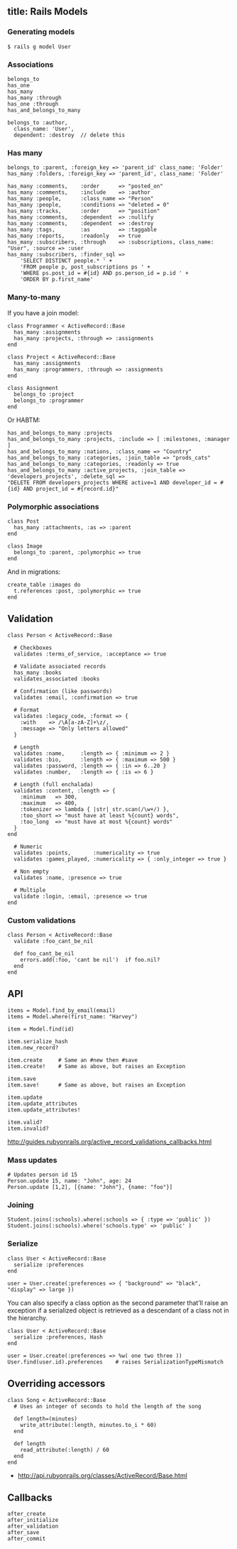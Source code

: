 title: Rails Models
----

### Generating models

    $ rails g model User

### Associations

    belongs_to
    has_one
    has_many
    has_many :through
    has_one :through
    has_and_belongs_to_many

    belongs_to :author,
      class_name: 'User',
      dependent: :destroy  // delete this

### Has many

    belongs_to :parent, :foreign_key => 'parent_id' class_name: 'Folder'
    has_many :folders, :foreign_key => 'parent_id', class_name: 'Folder'

    has_many :comments,    :order      => "posted_on"
    has_many :comments,    :include    => :author
    has_many :people,      :class_name => "Person"
    has_many :people,      :conditions => "deleted = 0"
    has_many :tracks,      :order      => "position"
    has_many :comments,    :dependent  => :nullify
    has_many :comments,    :dependent  => :destroy
    has_many :tags,        :as         => :taggable
    has_many :reports,     :readonly   => true
    has_many :subscribers, :through    => :subscriptions, class_name: "User", :source => :user
    has_many :subscribers, :finder_sql =>
        'SELECT DISTINCT people.* ' +
        'FROM people p, post_subscriptions ps ' +
        'WHERE ps.post_id = #{id} AND ps.person_id = p.id ' +
        'ORDER BY p.first_name'

### Many-to-many

If you have a join model:

    class Programmer < ActiveRecord::Base
      has_many :assignments
      has_many :projects, :through => :assignments
    end

    class Project < ActiveRecord::Base
      has_many :assignments
      has_many :programmers, :through => :assignments
    end

    class Assignment
      belongs_to :project
      belongs_to :programmer
    end

Or HABTM:

    has_and_belongs_to_many :projects
    has_and_belongs_to_many :projects, :include => [ :milestones, :manager ]
    has_and_belongs_to_many :nations, :class_name => "Country"
    has_and_belongs_to_many :categories, :join_table => "prods_cats"
    has_and_belongs_to_many :categories, :readonly => true
    has_and_belongs_to_many :active_projects, :join_table => 'developers_projects', :delete_sql =>
    "DELETE FROM developers_projects WHERE active=1 AND developer_id = #{id} AND project_id = #{record.id}"

### Polymorphic associations

    class Post
      has_many :attachments, :as => :parent
    end

    class Image
      belongs_to :parent, :polymorphic => true
    end

And in migrations:

    create_table :images do
      t.references :post, :polymorphic => true
    end

Validation
----------

    class Person < ActiveRecord::Base

      # Checkboxes
      validates :terms_of_service, :acceptance => true

      # Validate associated records
      has_many :books
      validates_associated :books

      # Confirmation (like passwords)
      validates :email, :confirmation => true

      # Format
      validates :legacy_code, :format => {
        :with    => /\A[a-zA-Z]+\z/,
        :message => "Only letters allowed"
      }

      # Length
      validates :name,     :length => { :minimum => 2 }
      validates :bio,      :length => { :maximum => 500 }
      validates :password, :length => { :in => 6..20 }
      validates :number,   :length => { :is => 6 }

      # Length (full enchalada)
      validates :content, :length => {
        :minimum   => 300,
        :maximum   => 400,
        :tokenizer => lambda { |str| str.scan(/\w+/) },
        :too_short => "must have at least %{count} words",
        :too_long  => "must have at most %{count} words"
      }
    end

      # Numeric
      validates :points,       :numericality => true
      validates :games_played, :numericality => { :only_integer => true }

      # Non empty
      validates :name, :presence => true
    
      # Multiple
      validate :login, :email, :presence => true
    end

### Custom validations

    class Person < ActiveRecord::Base
      validate :foo_cant_be_nil

      def foo_cant_be_nil
        errors.add(:foo, 'cant be nil')  if foo.nil?
      end
    end
      
API
---

    items = Model.find_by_email(email)
    items = Model.where(first_name: "Harvey")

    item = Model.find(id)

    item.serialize_hash
    item.new_record?

    item.create     # Same an #new then #save
    item.create!    # Same as above, but raises an Exception

    item.save
    item.save!      # Same as above, but raises an Exception

    item.update
    item.update_attributes
    item.update_attributes!

    item.valid?
    item.invalid?


http://guides.rubyonrails.org/active_record_validations_callbacks.html

### Mass updates

    # Updates person id 15
    Person.update 15, name: "John", age: 24
    Person.update [1,2], [{name: "John"}, {name: "foo"}]

### Joining

    Student.joins(:schools).where(:schools => { :type => 'public' })
    Student.joins(:schools).where('schools.type' => 'public' )

### Serialize

    class User < ActiveRecord::Base
      serialize :preferences
    end

    user = User.create(:preferences => { "background" => "black", "display" => large })

You can also specify a class option as the second parameter that’ll raise an 
exception if a serialized object is retrieved as a descendant of a class not in 
the hierarchy.

    class User < ActiveRecord::Base
      serialize :preferences, Hash
    end

    user = User.create(:preferences => %w( one two three ))
    User.find(user.id).preferences    # raises SerializationTypeMismatch

Overriding accessors
--------------------

    class Song < ActiveRecord::Base
      # Uses an integer of seconds to hold the length of the song

      def length=(minutes)
        write_attribute(:length, minutes.to_i * 60)
      end

      def length
        read_attribute(:length) / 60
      end
    end

 * http://api.rubyonrails.org/classes/ActiveRecord/Base.html

Callbacks
---------

    after_create
    after_initialize
    after_validation
    after_save
    after_commit
